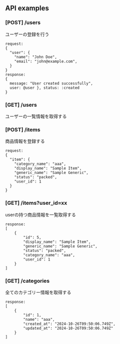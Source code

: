## API examples
### [POST] /users
ユーザーの登録を行う
```
request:
{
  "user": {
    "name": "John Doe",
    "email": "john@example.com",
  }
}
response:
{
  message: "User created successfully",
  user: @user }, status: :created
}
```

### [GET] /users
ユーザーの一覧情報を取得する

### [POST] /items
商品情報を登録する
```
request:
{
  "item": {
    "category_name": "aaa",
    "display_name": "Sample Item",
    "generic_name": "Sample Generic",
    "status": "packed",
    "user_id": 1
  }
}
```

### [GET] /items?user_id=xx
userの持つ商品情報を一覧取得する
```
response:
[
    {
        "id": 5,
        "display_name": "Sample Item",
        "generic_name": "Sample Generic",
        "status": "packed",
        "category_name": "aaa",
        "user_id": 1
    }
]
```

### [GET] /categories
全てのカテゴリー情報を取得する
```
response:
[
    {
        "id": 1,
        "name": "aaa",
        "created_at": "2024-10-26T09:50:06.749Z",
        "updated_at": "2024-10-26T09:50:06.749Z"
    }
]
```
